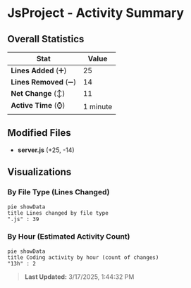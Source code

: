# JsProject - Activity Summary 

## Overall Statistics

| Stat                   | Value                                                             |
| ---------------------- | ----------------------------------------------------------------- |
| **Lines Added** (➕)   | 25                                          |
| **Lines Removed** (➖) | 14                                        |
| **Net Change** (↕)    | 11                |
| **Active Time** (⌚)   | 1 minute |


## Modified Files
- **server.js** (+25, -14)

## Visualizations

### By File Type (Lines Changed)

```mermaid
pie showData
title Lines changed by file type
".js" : 39
```

### By Hour (Estimated Activity Count)

```mermaid
pie showData
title Coding activity by hour (count of changes)
"13h" : 2
```


> **Last Updated:** 3/17/2025, 1:44:32 PM
